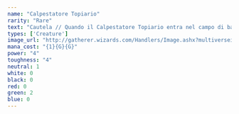 ```yaml
---
name: "Calpestatore Topiario"
rarity: "Rare"
text: "Cautela // Quando il Calpestatore Topiario entra nel campo di battaglia, passa in rassegna il tuo grimorio per una carta terra base, mettila sul campo di battaglia TAPpata, poi rimescola. // Il Calpestatore Topiario non può attaccare o bloccare a meno che tu non controlli sette o più terre."
types: ['Creature']
image_url: "http://gatherer.wizards.com/Handlers/Image.ashx?multiverseid=641541&type=card"
mana_cost: "{1}{G}{G}"
power: "4"
toughness: "4"
neutral: 1
white: 0
black: 0
red: 0
green: 2
blue: 0
---
```


